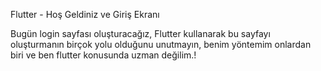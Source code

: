 Flutter - Hoş Geldiniz ve Giriş Ekranı

Bugün login sayfası  oluşturacağız, Flutter kullanarak bu sayfayı oluşturmanın birçok yolu olduğunu unutmayın, benim yöntemim onlardan biri ve ben flutter konusunda uzman değilim.!


